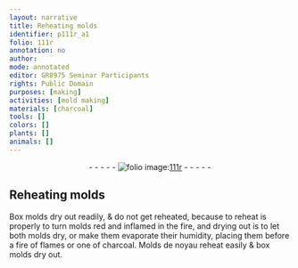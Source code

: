 ```yaml
---
layout: narrative
title: Reheating molds
identifier: p111r_a1
folio: 111r
annotation: no
author:
mode: annotated
editor: GR8975 Seminar Participants
rights: Public Domain
purposes: [making]
activities: [mold making]
materials: [charcoal]
tools: []
colors: []
plants: []
animals: []
---
```


 <div class="folio" align="center">- - - - - <a href="http://gallica.bnf.fr/ark:/12148/btv1b10500001g/f227.image" target="_blank"><img src="https://cu-mkp.github.io/GR8975-edition/assets/photo-icon.png" alt="folio image: " style="display:inline-block; margin-bottom:-3px;"/>111r</a> - - - - - </div>  <span class="activity"></span> 

## Reheating molds

 
Box molds dry out readily, & do not get reheated, because to reheat is properly to turn molds red and inflamed in the fire, and drying out is to let both molds dry, or make them evaporate their humidity, placing them before a fire of flames or one of <span class="material">charcoal</span>. Molds <span class="foreign">de noyau</span> reheat easily & box molds dry out.
 